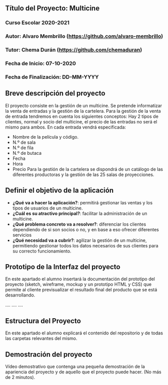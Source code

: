 ## Título del Proyecto: Multicine

### Curso Escolar 2020-2021

### Autor: Alvaro Membrillo (https://github.com/alvaro-membrillo)

### Tutor: Chema Durán (https://github.com/chemaduran)

### Fecha de Inicio: 07-10-2020

### Fecha de Finalización: DD-MM-YYYY

## Breve descripción del proyecto

El proyecto consiste en la gestión de un multicine.
Se pretende informatizar la venta de entradas y la gestión de la cartelera.
Para la gestión de la venta de entrada tendremos en cuenta los siguientes conceptos:
Hay 2 tipos de clientes, normal y socio del multicine, el precio de las entradas no será el mismo para ambos.
En cada entrada vendrá especificada:
- Nombre de la película y código.
- N.º de sala
- N.º de fila
- N.º de butaca
- Fecha
- Hora
- Precio
Para la gestión de la cartelera se dispondrá de un catálogo de las diferentes productoras y la gestión de las 25 salas de proyecciones.

## Definir el objetivo de la aplicación

- **¿Qué va a hacer la aplicación?**: permitirá gestionar las ventas y los tipos de usuarios de un multicine.
- **¿Cuál es su atractivo principal?**: facilitar la administración de un multicine.
- **¿Qué problema concreto va a resolver?**: diferenciar los clientes dependiendo de si son socios o no, y en base a eso ofrecer diferentes servicios
- **¿Qué necesidad va a cubrir?**: agilizar la gestión de un multicine, permitiendo gestionar todos los datos necesarios de sus clientes para su correcto funcionamiento.

## Prototipo de la Interfaz del proyecto

En este apartado el alumno insertará la documentación del prototipo del proyecto (sketch, wireframe, mockup y un prototipo HTML y CSS)  que permite al cliente previsualizar el resultado final del producto que se está desarrollando.

....
....
....

## Estructura del Proyecto

En este apartado el alumno explicará el contenido del repositorio y de todas las carpetas relevantes del mismo.

## Demostración del proyecto

Vídeo demostrativo que contenga una pequeña demostración de la apariencia del proyecto y de aquello que el proyecto puede hacer. (No más de 2 minutos).
